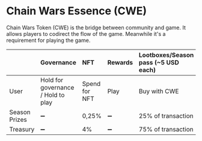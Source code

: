 # Chain Wars Essence \(CWE\)

Chain Wars Token \(CWE\) is the bridge between community and game. It allows players to codirect the flow of the game. Meanwhile it's a requirement for playing the game.

|  | Governance | NFT | Rewards | Lootboxes/Season pass \(~5 USD each\) |
| :--- | :--- | :--- | :--- | :--- |
| User | Hold for governance / Hold to play | Spend for NFT | Play | Buy with CWE |
| Season Prizes | ➖ | 0,25% | ➖ | 25% of transaction |
| Treasury | ➖ | 4% | ➖ | 75% of transaction |



